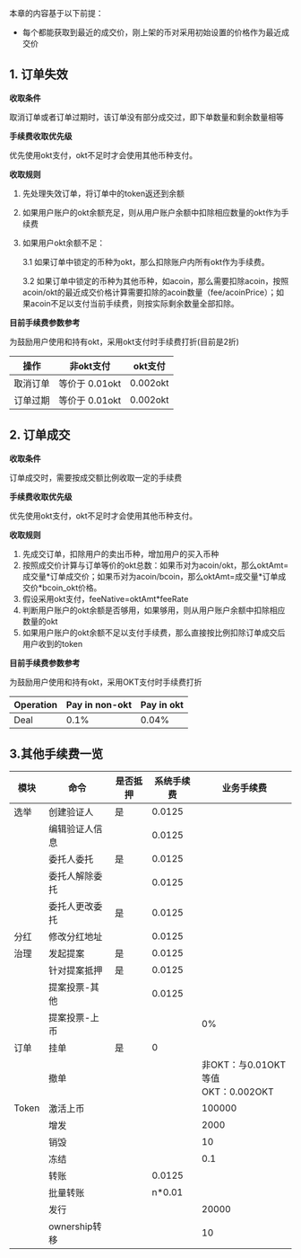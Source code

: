 
本章的内容基于以下前提：
 
- 每个都能获取到最近的成交价，刚上架的币对采用初始设置的价格作为最近成交价

## 1. 订单失效

**收取条件**

取消订单或者订单过期时，该订单没有部分成交过，即下单数量和剩余数量相等

**手续费收取优先级**

优先使用okt支付，okt不足时才会使用其他币种支付。

**收取规则**

1. 先处理失效订单，将订单中的token返还到余额
2. 如果用户账户的okt余额充足，则从用户账户余额中扣除相应数量的okt作为手续费
3. 如果用户okt余额不足：

    3.1 如果订单中锁定的币种为okt，那么扣除账户内所有okt作为手续费。
    
    3.2 如果订单中锁定的币种为其他币种，如acoin，那么需要扣除acoin，按照acoin/okt的最近成交价格计算需要扣除的acoin数量（fee/acoinPrice）；如果acoin不足以支付当前手续费，则按实际剩余数量全部扣除。

**目前手续费参数参考**

为鼓励用户使用和持有okt，采用okt支付时手续费打折(目前是2折)

操作 | 非okt支付 | okt支付
---|---|---
取消订单 | 等价于 0.01okt | 0.002okt
订单过期 | 等价于 0.01okt | 0.002okt


## 2. 订单成交

**收取条件**

订单成交时，需要按成交额比例收取一定的手续费

**手续费收取优先级**

优先使用okt支付，okt不足时才会使用其他币种支付。

**收取规则**

1. 先成交订单，扣除用户的卖出币种，增加用户的买入币种
2. 按照成交价计算与订单等价的okt总数：如果币对为acoin/okt，那么oktAmt=成交量\*订单成交价；如果币对为acoin/bcoin，那么oktAmt=成交量\*订单成交价\*bcoin_okt价格。
3. 假设采用okt支付，feeNative=oktAmt\*feeRate
4. 判断用户账户的okt余额是否够用，如果够用，则从用户账户余额中扣除相应数量的okt
5. 如果用户账户的okt余额不足以支付手续费，那么直接按比例扣除订单成交后用户收到的token

**目前手续费参数参考**

为鼓励用户使用和持有okt，采用OKT支付时手续费打折

Operation | Pay in non-okt | Pay in okt
---|---|---
Deal | 0.1% | 0.04%


## 3.其他手续费一览

| 模块  | 命令           | 是否抵押 | 系统手续费 | 业务手续费                             |
|-------|----------------|----------|------------|----------------------------------------|
| 选举  | 创建验证人     | 是       | 0.0125     |                                        |
|       | 编辑验证人信息 |          | 0.0125     |                                        |
|       | 委托人委托     | 是       | 0.0125     |                                        |
|       | 委托人解除委托 |          | 0.0125     |                                        |
|       | 委托人更改委托 | 是       | 0.0125     |                                        |
| 分红  | 修改分红地址   |          | 0.0125     |                                        |
| 治理  | 发起提案       | 是       | 0.0125     |                                        |
|       | 针对提案抵押   | 是       | 0.0125     |                                        |
|       | 提案投票-其他  |          | 0.0125     |                                        |
|       | 提案投票-上币  |          |            | 0%                                     |
| 订单  | 挂单           | 是       | 0          |                                        |
|       | 撤单           |          |            | 非OKT：与0.01OKT等值<br> OKT：0.002OKT |
| Token | 激活上币       |          |            | 100000                                 |
|       | 增发           |          |            | 2000                                   |
|       | 销毁           |          |            | 10                                     |
|       | 冻结           |          |            | 0.1                                    |
|       | 转账           |          | 0.0125     |                                        |
|       | 批量转账       |          | n*0.01     |                                        |
|       | 发行           |          |            | 20000                                  |
|       | ownership转移  |          |            | 10                                     |

